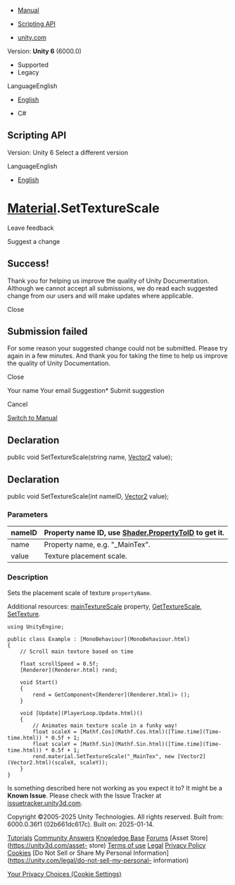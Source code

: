 [ ]()

  * [Manual](../Manual/index.html)
  * [Scripting API](../ScriptReference/index.html)

  * [unity.com](https://unity.com/)

Version: **Unity 6** (6000.0)

  * Supported
  * Legacy

LanguageEnglish

  * [English]()

  * C#

[ ](https://docs.unity3d.com)

## Scripting API

Version: Unity 6 Select a different version

LanguageEnglish

  * [English]()

#  [Material](Material.html).SetTextureScale

Leave feedback

Suggest a change

## Success!

Thank you for helping us improve the quality of Unity Documentation. Although
we cannot accept all submissions, we do read each suggested change from our
users and will make updates where applicable.

Close

## Submission failed

For some reason your suggested change could not be submitted. Please <a>try
again</a> in a few minutes. And thank you for taking the time to help us
improve the quality of Unity Documentation.

Close

Your name Your email Suggestion* Submit suggestion

Cancel

[Switch to Manual](../Manual/class-Material.html "Go to Material Component in
the Manual")

## Declaration

public void SetTextureScale(string name, [Vector2](Vector2.html) value);

## Declaration

public void SetTextureScale(int nameID, [Vector2](Vector2.html) value);

### Parameters

nameID | Property name ID, use [Shader.PropertyToID](Shader.PropertyToID.html) to get it.  
---|---  
name | Property name, e.g. "_MainTex".  
value | Texture placement scale.  
  
### Description

Sets the placement scale of texture `propertyName`.

Additional resources: [mainTextureScale](Material-mainTextureScale.html)
property, [GetTextureScale](Material.GetTextureScale.html),
[SetTexture](Material.SetTexture.html).

    
    
    using UnityEngine;  
      
    public class Example : [MonoBehaviour](MonoBehaviour.html)
    {
        // Scroll main texture based on time  
      
        float scrollSpeed = 0.5f;
        [Renderer](Renderer.html) rend;  
      
        void Start()
        {
            rend = GetComponent<[Renderer](Renderer.html)> ();
        }  
      
        void [Update](PlayerLoop.Update.html)()
        {
            // Animates main texture scale in a funky way!
            float scaleX = [Mathf.Cos](Mathf.Cos.html)([Time.time](Time-time.html)) * 0.5f + 1;
            float scaleY = [Mathf.Sin](Mathf.Sin.html)([Time.time](Time-time.html)) * 0.5f + 1;
            rend.material.SetTextureScale("_MainTex", new [Vector2](Vector2.html)(scaleX, scaleY));
        }
    }

Is something described here not working as you expect it to? It might be a
**Known Issue**. Please check with the Issue Tracker at
[issuetracker.unity3d.com](https://issuetracker.unity3d.com).

Copyright ©2005-2025 Unity Technologies. All rights reserved. Built from:
6000.0.36f1 (02b661dc617c). Built on: 2025-01-14.

[Tutorials](https://unity3d.com/learn) [Community
Answers](https://answers.unity3d.com) [Knowledge
Base](https://support.unity3d.com/hc/en-us)
[Forums](https://forum.unity3d.com) [Asset Store](https://unity3d.com/asset-
store) [Terms of use](https://docs.unity3d.com/Manual/TermsOfUse.html)
[Legal](https://unity.com/legal) [Privacy
Policy](https://unity.com/legal/privacy-policy)
[Cookies](https://unity.com/legal/cookie-policy) [Do Not Sell or Share My
Personal Information](https://unity.com/legal/do-not-sell-my-personal-
information)

[Your Privacy Choices (Cookie Settings)](javascript:void\(0\);)

